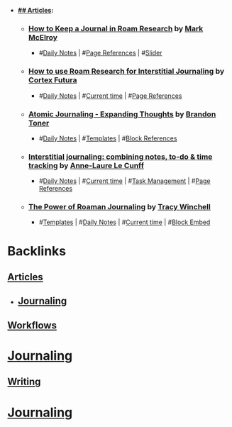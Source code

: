 - **[## Articles](<## Articles.md>):**
    - ### [How to Keep a Journal in Roam Research](https://markmcelroy.com/how-to-keep-a-journal-in-roam-research/) by [Mark McElroy](<Mark McElroy.md>)
        - #[Daily Notes](<Daily Notes.md>) | #[Page References](<Page References.md>) | #[Slider](<Slider.md>)
    - ### [How to use Roam Research for Interstitial Journaling](https://www.cortexfutura.com/interstitial-journaling-roam-research/) by [Cortex Futura](<Cortex Futura.md>)
        - #[Daily Notes](<Daily Notes.md>) | #[Current time](<Current time.md>) | #[Page References](<Page References.md>)
    - ### [Atomic Journaling - Expanding Thoughts](https://brandontoner.substack.com/p/atomic-journaling) by [Brandon Toner](<Brandon Toner.md>)
        - #[Daily Notes](<Daily Notes.md>) | #[Templates](<Templates.md>) | #[Block References](<Block References.md>)
    - ### [Interstitial journaling: combining notes, to-do & time tracking](https://nesslabs.com/interstitial-journaling) by [Anne-Laure Le Cunff](<Anne-Laure Le Cunff.md>)
        - #[Daily Notes](<Daily Notes.md>) | #[Current time](<Current time.md>) | #[Task Management](<Task Management.md>) | #[Page References](<Page References.md>)
    - ### [The Power of Roaman Journaling](https://www.roambrain.com/the-power-of-roaman-journaling/) by [Tracy Winchell](<Tracy Winchell.md>)
        - #[Templates](<Templates.md>) | #[Daily Notes](<Daily Notes.md>) | #[Current time](<Current time.md>) | #[Block Embed](<Block Embed.md>)

# Backlinks
## [Articles](<Articles.md>)
- ## [Journaling]([Journaling](<Journaling.md>))

## [Workflows](<Workflows.md>)
# [Journaling]([Journaling](<Journaling.md>))

## [Writing](<Writing.md>)
# [Journaling](<Journaling.md>)

